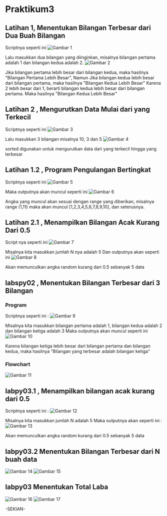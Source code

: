 # Praktikum3

## Latihan 1, Menentukan Bilangan Terbesar dari Dua Buah Bilangan

Scriptnya seperti ini
![Gambar 1](gambar/ss1.png)

Lalu masukkan dua bilangan yang diinginkan, misalnya bilangan pertama adalah 1 dan bilangan kedua adalah 2.
![Gambar 2](gambar/ss2.png)


Jika bilangan pertama lebih besar dari bilangan kedua, maka hasilnya "Bilangan Pertama Lebih Besar", Namun Jika bilangan kedua lebih besar dari bilangan pertama, maka hasilnya "Bilangan Kedua Lebih Besar"
Karena 2 lebih besar dari 1, berarti bilangan kedua     lebih besar dari bilangan pertama. Maka hasilnya "Bilangan Kedua Lebih Besar"

## Latihan 2 , Mengurutkan Data Mulai dari yang Terkecil
Scriptnya seperti ini
![Gambar 3](gambar/ss3.png)

Lalu masukkan 3 bilangan misalnya 10, 3 dan 5
![Gambar 4](gambar/ss4.png)

sorted digunakan untuk mengurutkan data dari yang terkecil hingga yang terbesar

## Latihan 1.2 , Program Pengulangan Bertingkat

Scriptnya seperti ini
![Gambar 5](gambar/ss6.png)

Maka outputnya akan muncul seperti ini
![Gambar 6](gambar/ss7.png)

Angka yang muncul akan sesuai dengan range yang diberikan, misalnya range (1,11) maka akan muncul [1,2,3,4,5,6,7,8,9,10], dan seterusnya.

## Latihan 2.1 , Menampilkan Bilangan Acak Kurang Dari 0.5

Script nya seperti ini 
![Gambar 7](gambar/ss8.png)

Misalnya kita masukkan jumlah N nya adalah 5
Dan outputnya akan seperti ini
![Gambar 8](gambar/ss9.png)

Akan memunculkan angka random kurang dari 0.5 sebanyak 5 data

## labspy02 , Menentukan Bilangan Terbesar dari 3 Bilangan

### Program 

Scriptnya seperti ini :
![Gambar 9](gambar/ss10.png)

Misalnya kita masukkan bilangan pertama adalah 1, bilangan kedua adalah 2 dan bilangan ketiga adalah 3
Maka outputnya akan muncul seperti ini
![Gambar 10](gambar/ss11.png)

Karena bilangan ketiga lebih besar dari bilangan pertama dan bilangan kedua, maka hasilnya "Bilangan yang terbesar adalah bilangan ketiga"

### Flowchart

![Gambar 11](gambar/ss12.png)

## labpy03.1 , Menampilkan bilangan acak kurang dari 0.5

Scriptnya seperti ini :
![Gambar 12](gambar/ss13.png)

Misalnya kita masukkan jumlah N adalah 5
Maka outputnya akan seperti ini :
![Gambar 13](gambar/ss14.png)

Akan memunculkan angka random kurang dari 0.5 sebanyak 5 data

## labpy03.2 Menentukan Bilangan Terbesar dari N buah data
![Gambar 14](gambar/ss15.png)
![Gambar 15](gambar/ss16.png)

## labpy03 Menentukan Total Laba
![Gambar 16](gambar/ss17.png)
![Gambar 17](gambar/ss18.png)


-SEKIAN-